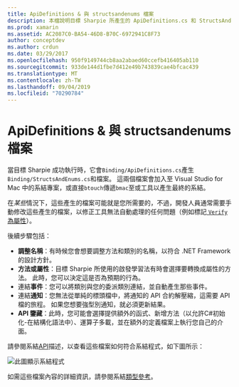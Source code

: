 ```yaml
---
title: ApiDefinitions & 與 structsandenums 檔案
description: 本檔說明目標 Sharpie 所產生的 ApiDefinitions.cs 和 StructsAndEnums.cs 檔案。 然後，這些檔案會用來從C#存取目標-C 程式碼。
ms.prod: xamarin
ms.assetid: AC2087C0-BA54-46D8-B70C-6972941C8F73
author: conceptdev
ms.author: crdun
ms.date: 03/29/2017
ms.openlocfilehash: 950f9149744cb8aa2abaed60ccefb416405ab110
ms.sourcegitcommit: 933de144d1fbe7d412e49b743839cae4bfcac439
ms.translationtype: MT
ms.contentlocale: zh-TW
ms.lasthandoff: 09/04/2019
ms.locfileid: "70290784"
---
```

# <a name="apidefinitions--structsandenums-files"></a>ApiDefinitions & 與 structsandenums 檔案

當目標 Sharpie 成功執行時，它會`Binding/ApiDefinitions.cs`產生`Binding/StructsAndEnums.cs`和檔案。
這兩個檔案會加入至 Visual Studio for Mac 中的系結專案，或直接`btouch`傳遞`bmac`至或工具以產生最終的系結。

在*某些*情況下，這些產生的檔案可能就是您所需要的，不過，開發人員通常需要手動修改這些產生的檔案，以修正工具無法自動處理的任何問題（例如標記[ `Verify`為屬性](~/cross-platform/macios/binding/objective-sharpie/platform/verify.md)）。

後續步驟包括：

- **調整名稱**：有時候您會想要調整方法和類別的名稱，以符合 .NET Framework 的設計方針。
- **方法或屬性**：目標 Sharpie 所使用的啟發學習法有時會選擇要轉換成屬性的方法。 此時，您可以決定這是否為預期的行為。
- 連結**事件**：您可以將類別與您的委派類別連結，並自動產生那些事件。
- 連結**通知**：您無法從單純的標頭檔中，將通知的 API 合約解壓縮，這需要 API 檔的旅程。 如果您想要強型別通知，就必須更新結果。
- **API 鑒藏**：此時，您可能會選擇提供額外的函式、新增方法（以允許C#初始化-在結構化語法中）、運算子多載，並在額外的定義檔案上執行您自己的介面。

請參閱系結[API](~/cross-platform/macios/binding/objective-c-libraries.md)描述，以查看這些檔案如何符合系結程式，如下圖所示：

![](apidefinitions-structsandenums-images/binding-flowchart.png "此圖顯示系結程式")

如需這些檔案內容的詳細資訊，請參閱系結[類型參考](~/cross-platform/macios/binding/binding-types-reference.md)。

